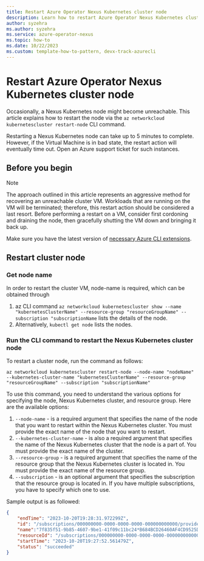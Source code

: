 ```yaml
---
title: Restart Azure Operator Nexus Kubernetes cluster node 
description: Learn how to restart Azure Operator Nexus Kubernetes cluster node
author: syzehra
ms.author: syzehra
ms.service: azure-operator-nexus
ms.topic: how-to
ms.date: 10/22/2023 
ms.custom: template-how-to-pattern, devx-track-azurecli
---
```


# Restart Azure Operator Nexus Kubernetes cluster node

Occasionally, a Nexus Kubernetes node might become unreachable. This article explains how to restart the node via the `az networkcloud kubernetescluster restart-node` CLI command.

Restarting a Nexus Kubernetes node can take up to 5 minutes to complete. However, if the Virtual Machine is in bad state, the restart action will eventually time out. Open an Azure support ticket for such instances.

## Before you begin
> [!NOTE]
> The approach outlined in this article represents an aggressive method for recovering an unreachable cluster VM. Workloads that are running on the VM will be terminated; therefore, this restart action should be considered a last resort.
> Before performing a restart on a VM, consider first cordoning and draining the node, then gracefully shutting the VM down and bringing it back up.

Make sure you have the latest version of [necessary Azure CLI extensions](./howto-install-cli-extensions.md).

## Restart cluster node

### Get node name
In order to restart the cluster VM, node-name is required, which can be obtained through
1. az CLI command  `az networkcloud kubernetescluster show --name "kubernetesClusterName" --resource-group "resourceGroupName" --subscription "subscriptionName` lists the details of the node. 
2. Alternatively, `kubectl get node` lists the nodes. 

### Run the CLI command to restart the Nexus Kubernetes cluster node

To restart a cluster node, run the command as follows:

``` azurecli
az networkcloud kubernetescluster restart-node --node-name "nodeName" --kubernetes-cluster-name "kubernetesClusterName" --resource-group "resourceGroupName" --subscription "subscriptionName"
```
To use this command, you need to understand the various options for specifying the node, Nexus Kubernetes cluster, and resource group. Here are the available options:

1. `--node-name` - is a required argument that specifies the name of the node that you want to restart within the Nexus Kubernetes cluster. You must provide the exact name of the node that you want to restart.
2. `--kubernetes-cluster-name` - is also a required argument that specifies the name of the Nexus Kubernetes cluster that the node is a part of. You must provide the exact name of the cluster.
3. `--resource-group` - is a required argument that specifies the name of the resource group that the Nexus Kubernetes cluster is located in. You must provide the exact name of the resource group.
4. `--subscription` - is an optional argument that specifies the subscription that the resource group is located in. If you have multiple subscriptions, you have to specify which one to use.


Sample output is as followed:

```json
{
    "endTime": "2023-10-20T19:28:31.972299Z",
    "id": "/subscriptions/000000000-0000-0000-0000-000000000000/providers/Microsoft.NetworkCloud/locations/<location>/operationStatuses/000000000-0000-0000-0000-000000000000",
    "name":"7f835f51-9b85-4607-9be1-41f09c11bc24*B684BCD26460AF4CD9525D5F4FFABA73B623C6A465E9C1E26D7B12EDB3D3EA78",
    "resourceId": "/subscriptions/000000000-0000-0000-0000-000000000000/resourceGroups/myResourceGroup/providers/Microsoft.NetworkCloud/kubernetesClusters/myNexusK8sCluster",
    "startTime": "2023-10-20T19:27:52.561479Z",
    "status": "succeeded"
}
```
 


